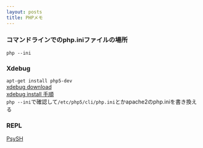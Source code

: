 ```yaml
---
layout: posts
title: PHPメモ
---
```

### コマンドラインでのphp.iniファイルの場所
`php --ini`


### Xdebug
`apt-get install php5-dev`  
[xdebug download](https://xdebug.org/download.php)  
[xdebug install 手順](https://github.com/xdebug/xdebug#xdebug)   
`php --ini`で確認して`/etc/php5/cli/php.ini`とかapache2のphp.iniを書き換える  

### REPL
[PsySH](https://github.com/bobthecow/psysh)  
